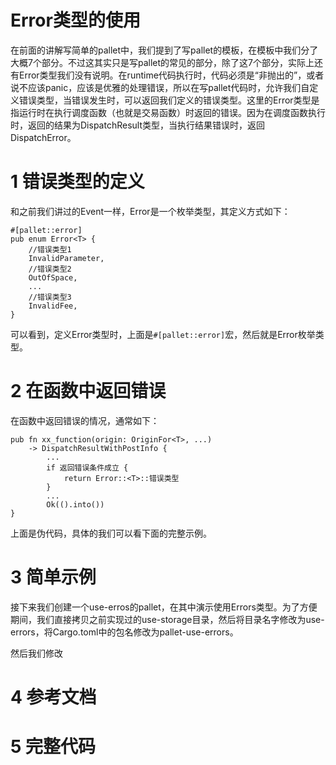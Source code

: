 # Error类型的使用

在前面的讲解写简单的pallet中，我们提到了写pallet的模板，在模板中我们分了大概7个部分。不过这其实只是写pallet的常见的部分，除了这7个部分，实际上还有Error类型我们没有说明。在runtime代码执行时，代码必须是“非抛出的”，或者说不应该panic，应该是优雅的处理错误，所以在写pallet代码时，允许我们自定义错误类型，当错误发生时，可以返回我们定义的错误类型。这里的Error类型是指运行时在执行调度函数（也就是交易函数）时返回的错误。因为在调度函数执行时，返回的结果为DispatchResult类型，当执行结果错误时，返回DispatchError。

# 1 错误类型的定义
和之前我们讲过的Event一样，Error是一个枚举类型，其定义方式如下：
```
#[pallet::error]
pub enum Error<T> {
    //错误类型1
    InvalidParameter,
    //错误类型2
    OutOfSpace,
    ...
    //错误类型3
    InvalidFee,
}
```
可以看到，定义Error类型时，上面是```#[pallet::error]```宏，然后就是Error枚举类型。

# 2 在函数中返回错误
在函数中返回错误的情况，通常如下：
```
pub fn xx_function(origin: OriginFor<T>, ...) 
    -> DispatchResultWithPostInfo {
		...
		if 返回错误条件成立 {
			return Error::<T>::错误类型
		}
		...
		Ok(().into())
}

```
上面是伪代码，具体的我们可以看下面的完整示例。

# 3 简单示例
接下来我们创建一个use-erros的pallet，在其中演示使用Errors类型。为了方便期间，我们直接拷贝之前实现过的use-storage目录，然后将目录名字修改为use-errors，将Cargo.toml中的包名修改为pallet-use-errors。

然后我们修改


# 4 参考文档

# 5 完整代码
